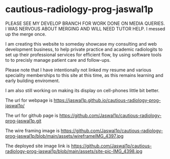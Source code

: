 # cautious-radiology-prog-jaswal1p

PLEASE SEE MY DEVELOP BRANCH FOR WORK DONE ON MEDIA QUERIES. I WAS NERVOUS ABOUT MERGING AND WILL NEED TUTOR HELP. I messed up the merge once.

I am creating this website to someday showcase my consulting and web development 
business, to help private practice and academic radiologits to set up their professional services for efficient flow, by using software tools to to precisly manage patient care and follow-ups.

Please note that I have intentionally not linked my resume and various speciality memberships to this site at this time, as this remains learning and early building enviroment.

I am also still working on making its display on cell-phones little bit better.

The url for webpage is https://jaswal1p.github.io/cautious-radiology-prog-jaswal1p/

The url for github page is https://github.com/Jaswal1p/cautious-radiology-prog-jaswal1p.git

The wire framing image is https://github.com/Jaswal1p/cautious-radiology-prog-jaswal1p/blob/main/assets/wireframeIMG_4397.jpg

The deployed site image link is https://github.com/Jaswal1p/cautious-radiology-prog-jaswal1p/blob/main/assets/site-pic-IMG_4398.jpg